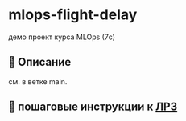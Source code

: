 # mlops-flight-delay
демо проект курса MLOps (7с)

## 📌 Описание
см. в ветке main.

## 🚀 пошаговые инструкции к [ЛР3]()

